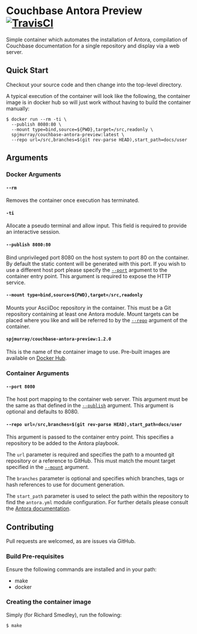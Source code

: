 # Couchbase Antora Preview [![TravisCI](https://travis-ci.org/spjmurray/couchbase-antora-preview.png)](https://travis-ci.org/spjmurray/couchbase-antora-preview)

Simple container which automates the installation of Antora, compilation of Couchbase documentation for a single repository and display via a web server.

## Quick Start

Checkout your source code and then change into the top-level directory.

A typical execution of the container will look like the following, the container image is in docker hub so will just work without having to build the container manually:

```shell
$ docker run --rm -ti \
  --publish 8080:80 \
  --mount type=bind,source=${PWD},target=/src,readonly \
  spjmurray/couchbase-antora-preview:latest \
  --repo url=/src,branches=$(git rev-parse HEAD),start_path=docs/user
```

## Arguments

### Docker Arguments

#### <a name="rm"></a>`--rm`

Removes the container once execution has terminated.

#### <a name="ti"></a>`-ti`

Allocate a pseudo terminal and allow input.
This field is required to provide an interactive session.

#### <a name="publish"></a>`--publish 8080:80`

Bind unprivileged port 8080 on the host system to port 80 on the container.
By default the static content will be generated with this port.
If you wish to use a different host port please specify the [`--port`](#port) argument to the container entry point.
This argument is required to expose the HTTP service.

#### <a name="mount"></a>`--mount type=bind,source=${PWD},target=/src,readonly`

Mounts your AsciiDoc repository in the container.
This must be a Git repository containing at least one Antora module.
Mount targets can be placed where you like and will be referred to by the [`--repo`](#repo) argument of the container.

#### <a name="image"></a>`spjmurray/couchbase-antora-preview:1.2.0`

This is the name of the container image to use.
Pre-built images are available on [Docker Hub](https://hub.docker.com/r/spjmurray/couchbase-antora-preview/).

### Container Arguments

#### <a name="port"></a>`--port 8080`

The host port mapping to the container web server.
This argument must be the same as that defined in the [`--publish`](#publish) argument.
This argument is optional and defaults to 8080.

#### <a name="repo"></a>`--repo url=/src,branches=$(git rev-parse HEAD),start_path=docs/user`

This argument is passed to the container entry point.
This specifies a repository to be added to the Antora playbook.

The `url` parameter is required and specifies the path to a mounted git repository or a reference to GitHub.
This must match the mount target specified in the [`--mount`](#mount) argument.

The `branches` parameter is optional and specifies which branches, tags or hash references to use for document generation.

The `start_path` parameter is used to select the path within the repository to find the `antora.yml` module configuration. 
For further details please consult the [Antora documentation](https://docs.antora.org/antora/1.1/playbook/configure-content-sources/).

## Contributing

Pull requests are welcomed, as are issues via GitHub.

### Build Pre-requisites

Ensure the following commands are installed and in your path:

* make
* docker

### Creating the container image

Simply (for Richard Smedley), run the following:

```shell
$ make
```
